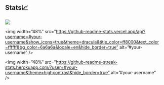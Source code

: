 ## Stats📈

<p align=”center”>

<img  src=”https://upload.wikimedia.org/wikipedia/commons/thumb/7/73/Flat_tick_icon.svg/512px-Flat_tick_icon.svg.png” />

<img width=”48%” src=”https://github-readme-stats.vercel.app/api?username=#your-username&show_icons=true&theme=dracula&title_color=ff8000&text_color=ffffff&bg_color=6a6a6a&locale=en&hide_border=true” alt=”#your-username” />

<img width=”48%” src=”https://github-readme-streak-stats.herokuapp.com/?user=#your-username&theme=highcontrast&hide_border=true” alt=”#your-username” />

</p>
